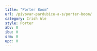 ```yaml
---
title: "Porter Boom"
url: /pivovar-pardubice-a-s/porter-boom/
category: Irish Ale
style: Porter
abv: 8
ibu: 0
srm: 0
upc: 0
---
```


